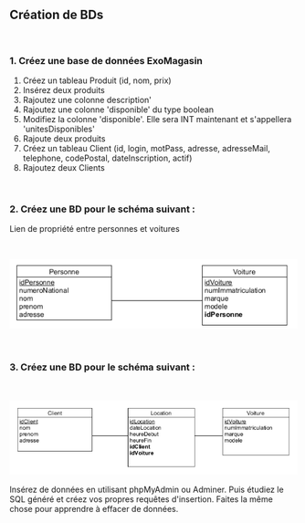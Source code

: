 ## Création de BDs

<br>


### 1. Créez une base de données ExoMagasin 

1. Créez un tableau Produit (id, nom, prix)
2. Insérez deux produits
3. Rajoutez une colonne description'
4. Rajoutez une colonne 'disponible' du type boolean
5. Modifiez la colonne 'disponible'. Elle sera INT maintenant et s'appellera 'unitesDisponibles'
6. Rajoute deux produits
7. Créez un tableau Client (id, login, motPass, adresse, adresseMail, telephone, codePostal, dateInscription, actif)
8. Rajoutez deux Clients

<br>

### 2. Créez une BD pour le schéma suivant :

Lien de propriété entre personnes et voitures

<br>

![](./PersonneVoiture.png)

<br>

### 3. Créez une BD pour le schéma suivant :

<br>

![](./LocationVoiture.png)

Insérez de données en utilisant phpMyAdmin ou Adminer. Puis étudiez le SQL généré et créez vos propres requêtes d'insertion.
Faites la même chose pour apprendre à effacer de données.